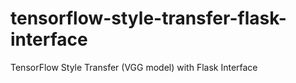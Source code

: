 # tensorflow-style-transfer-flask-interface
TensorFlow Style Transfer (VGG model) with Flask Interface
